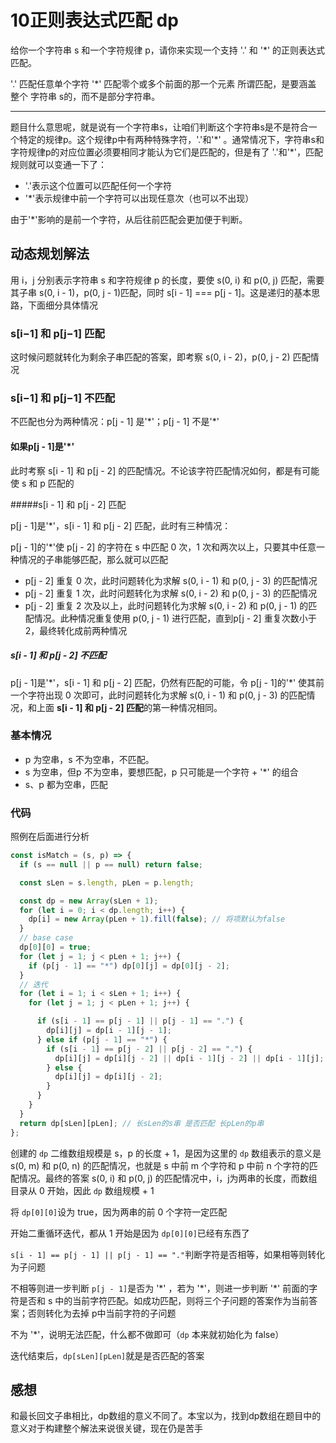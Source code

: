 # 10正则表达式匹配 dp

给你一个字符串 s 和一个字符规律 p，请你来实现一个支持 '.' 和 '*' 的正则表达式匹配。

'.' 匹配任意单个字符
'\*' 匹配零个或多个前面的那一个元素
所谓匹配，是要涵盖 整个 字符串 s的，而不是部分字符串。

---

题目什么意思呢，就是说有一个字符串s，让咱们判断这个字符串s是不是符合一个特定的规律p。这个规律p中有两种特殊字符，'.'和'\*' 。通常情况下，字符串s和字符规律p的对应位置必须要相同才能认为它们是匹配的，但是有了 '.'和'\*'，匹配规则就可以变通一下了：

* '.'表示这个位置可以匹配任何一个字符
* '\*'表示规律中前一个字符可以出现任意次（也可以不出现）

由于'\*'影响的是前一个字符，从后往前匹配会更加便于判断。

## 动态规划解法

用 i，j 分别表示字符串 s 和字符规律 p 的长度，要使 s(0, i) 和 p(0, j) 匹配，需要其子串 s(0, i - 1)，p(0, j - 1)匹配，同时 s[i - 1] === p[j - 1]。这是递归的基本思路，下面细分具体情况

### s[i−1] 和 p[j−1] 匹配

这时候问题就转化为剩余子串匹配的答案，即考察 s(0, i - 2)，p(0, j - 2) 匹配情况

### s[i−1] 和 p[j−1] 不匹配

不匹配也分为两种情况：p[j - 1] 是'\*'；p[j - 1] 不是'\*'

#### 如果p[j - 1]是'\*'

此时考察 s[i - 1] 和 p[j - 2] 的匹配情况。不论该字符匹配情况如何，都是有可能使 s 和 p 匹配的

#####s[i - 1] 和 p[j - 2] 匹配

p[j - 1]是'\*'，s[i - 1] 和 p[j - 2] 匹配，此时有三种情况：

p[j - 1]的'\*'使 p[j - 2] 的字符在 s 中匹配 0 次，1 次和两次以上，只要其中任意一种情况的子串能够匹配，那么就可以匹配

* p[j - 2] 重复 0 次，此时问题转化为求解 s(0, i - 1) 和 p(0, j - 3) 的匹配情况
* p[j - 2] 重复 1 次，此时问题转化为求解 s(0, i - 2) 和 p(0, j - 3) 的匹配情况
* p[j - 2] 重复 2 次及以上，此时问题转化为求解 s(0, i - 2) 和 p(0, j - 1) 的匹配情况。此种情况重复使用 p(0, j - 1) 进行匹配，直到p[j - 2] 重复次数小于2，最终转化成前两种情况

##### s[i - 1] 和 p[j - 2] 不匹配

p[j - 1]是'\*'，s[i - 1] 和 p[j - 2] 匹配，仍然有匹配的可能，令 p[j - 1]的'\*' 使其前一个字符出现 0 次即可，此时问题转化为求解 s(0, i - 1) 和 p(0, j - 3) 的匹配情况，和上面 **s[i - 1] 和 p[j - 2] 匹配**的第一种情况相同。

### 基本情况

- p 为空串，s 不为空串，不匹配。
- s 为空串，但p 不为空串，要想匹配，p 只可能是一个字符 + '\*' 的组合
- s、p 都为空串，匹配

### 代码

照例在后面进行分析

```javascript
const isMatch = (s, p) => {
  if (s == null || p == null) return false;

  const sLen = s.length, pLen = p.length;

  const dp = new Array(sLen + 1);
  for (let i = 0; i < dp.length; i++) {
    dp[i] = new Array(pLen + 1).fill(false); // 将项默认为false
  }
  // base case
  dp[0][0] = true;
  for (let j = 1; j < pLen + 1; j++) {
    if (p[j - 1] == "*") dp[0][j] = dp[0][j - 2];
  }
  // 迭代
  for (let i = 1; i < sLen + 1; i++) {
    for (let j = 1; j < pLen + 1; j++) {

      if (s[i - 1] == p[j - 1] || p[j - 1] == ".") {
        dp[i][j] = dp[i - 1][j - 1];
      } else if (p[j - 1] == "*") {
        if (s[i - 1] == p[j - 2] || p[j - 2] == ".") {
          dp[i][j] = dp[i][j - 2] || dp[i - 1][j - 2] || dp[i - 1][j];
        } else {
          dp[i][j] = dp[i][j - 2];
        }
      }
    }
  }
  return dp[sLen][pLen]; // 长sLen的s串 是否匹配 长pLen的p串
};
```

创建的 `dp` 二维数组规模是 s，p 的长度 + 1，是因为这里的 `dp` 数组表示的意义是 s(0, m) 和 p(0, n) 的匹配情况，也就是 s 中前 m 个字符和 p 中前 n 个字符的匹配情况。最终的答案 s(0, i) 和 p(0, j) 的匹配情况中，i，j为两串的长度，而数组目录从 0 开始，因此 `dp` 数组规模 + 1

将 `dp[0][0]`设为 true，因为两串的前 0 个字符一定匹配

开始二重循环迭代，都从 1 开始是因为 `dp[0][0]`已经有东西了

`s[i - 1] == p[j - 1] || p[j - 1] == "."`判断字符是否相等，如果相等则转化为子问题

不相等则进一步判断 `p[j - 1]`是否为 '\*' ，若为 '\*'，则进一步判断 '\*' 前面的字符是否和 s 中的当前字符匹配。如成功匹配，则将三个子问题的答案作为当前答案；否则转化为去掉 p中当前字符的子问题

不为 '\*'，说明无法匹配，什么都不做即可（`dp` 本来就初始化为 false）

迭代结束后，`dp[sLen][pLen]`就是是否匹配的答案

## 感想

和最长回文子串相比，dp数组的意义不同了。本宝以为，找到dp数组在题目中的意义对于构建整个解法来说很关键，现在仍是苦手